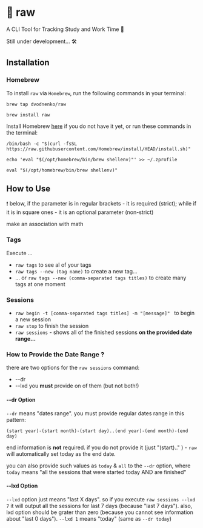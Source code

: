 # 🦇 raw

A CLI Tool for Tracking Study and Work Time 👾

Still under development... 🛠️

## Installation

### Homebrew

To install ``raw`` via ``Homebrew``, run the following commands in your terminal:
~~~
brew tap dvodnenko/raw

brew install raw
~~~

Install Homebrew [here](https://brew.sh) if you do not have it yet, or run these commands in the terminal:

~~~
/bin/bash -c "$(curl -fsSL https://raw.githubusercontent.com/Homebrew/install/HEAD/install.sh)"

echo 'eval "$(/opt/homebrew/bin/brew shellenv)"' >> ~/.zprofile

eval "$(/opt/homebrew/bin/brew shellenv)"
~~~

## How to Use

❗️ below, if the parameter is in regular brackets - it is required (strict); 
while if it is in square ones - it is an optional parameter (non-strict)

make an association with math

### Tags

Execute ...

* ```raw tags``` to see al of your tags
* ```raw tags --new (tag name)``` to create a new tag...
* ... or ```raw tags --new (comma-separated tags titles)``` to create many tags at one moment

### Sessions

* ```raw begin -t [comma-separated tags titles] -m "[message]" ``` to begin a new session
* ```raw stop``` to finish the session
* ```raw sessions``` - shows all of the finished sessions **on the provided date range...**

### How to Provide the Date Range ?

there are two options for the ```raw sessions``` command:
* --dr
* --lxd
you **must** provide on of them (but not both!)

#### --dr Option

```--dr``` means "dates range". you must provide regular dates range in this pattern:
~~~
(start year)-(start month)-(start day)..(end year)-(end month)-(end day)
~~~
end information is **not** required. if you do not provide it (just "(start).." ) - ``raw`` will automatically set today as the end date.

you can also provide such values as `today` & `all` to the `--dr` option, where `today` means "all the sessions that were started today
AND are finished"

#### --lxd Option

```--lxd``` option just means "last X days". so if you execute ```raw sessions --lxd 7``` 
it will output all the sessions for last 7 days (because "last 7 days"). also, lxd option should be grater 
than zero (because you cannot see information about "last 0 days"). ```--lxd 1``` means "today" (same as ```--dr today```)

